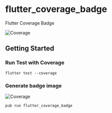 # flutter_coverage_badge

Flutter Coverage Badge

![Coverage](https://raw.githubusercontent.com/amondnet/flutter_coverage_badge/master/coverage_badge.svg?sanitize=true)


## Getting Started

### Run Test with Coverage

```
flutter test --coverage
```

### Generate badge image

![Coverage](https://raw.githubusercontent.com/amondnet/flutter_coverage_badge/master/coverage_badge.svg?sanitize=true)

```
pub run flutter_coverage_badge
```



